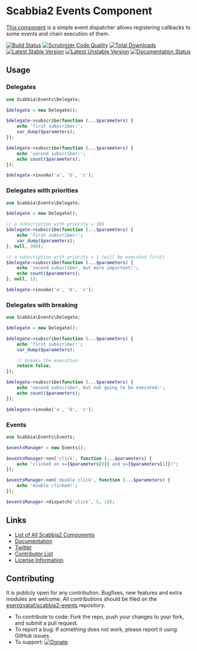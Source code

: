 # Scabbia2 Events Component

[This component](https://github.com/eserozvataf/scabbia2-events) is a simple event dispatcher allows registering callbacks to some events and chain execution of them.

[![Build Status](https://travis-ci.org/eserozvataf/scabbia2-events.png?branch=master)](https://travis-ci.org/eserozvataf/scabbia2-events)
[![Scrutinizer Code Quality](https://scrutinizer-ci.com/g/eserozvataf/scabbia2-events/badges/quality-score.png?b=master)](https://scrutinizer-ci.com/g/eserozvataf/scabbia2-events/?branch=master)
[![Total Downloads](https://poser.pugx.org/eserozvataf/scabbia2-events/downloads.png)](https://packagist.org/packages/eserozvataf/scabbia2-events)
[![Latest Stable Version](https://poser.pugx.org/eserozvataf/scabbia2-events/v/stable)](https://packagist.org/packages/eserozvataf/scabbia2-events)
[![Latest Unstable Version](https://poser.pugx.org/eserozvataf/scabbia2-events/v/unstable)](https://packagist.org/packages/eserozvataf/scabbia2-events)
[![Documentation Status](https://readthedocs.org/projects/scabbia2-documentation/badge/?version=latest)](https://readthedocs.org/projects/scabbia2-documentation)

## Usage

### Delegates

```php
use Scabbia\Events\Delegate;

$delegate = new Delegate();

$delegate->subscribe(function (...$parameters) {
    echo 'first subscriber:';
    var_dump($parameters);
});

$delegate->subscribe(function (...$parameters) {
    echo 'second subscriber:';
    echo count($parameters);
});

$delegate->invoke('a', 'b', 'c');
```

### Delegates with priorities

```php
use Scabbia\Events\Delegate;

$delegate = new Delegate();

// a subscription with priority = 300
$delegate->subscribe(function (...$parameters) {
    echo 'first subscriber:';
    var_dump($parameters);
}, null, 300);

// a subscription with priority = 1 (will be executed first)
$delegate->subscribe(function (...$parameters) {
    echo 'second subscriber, but more important:';
    echo count($parameters);
}, null, 1);

$delegate->invoke('a', 'b', 'c');
```

### Delegates with breaking

```php
use Scabbia\Events\Delegate;

$delegate = new Delegate();

$delegate->subscribe(function (...$parameters) {
    echo 'first subscriber:';
    var_dump($parameters);

    // breaks the execution
    return false;
});

$delegate->subscribe(function (...$parameters) {
    echo 'second subscriber, but not going to be executed:';
    echo count($parameters);
});

$delegate->invoke('a', 'b', 'c');
```

### Events
```php
use Scabbia\Events\Events;

$eventsManager = new Events();

$eventsManager->on('click', function (...$parameters) {
    echo "clicked on x={$parameters[0]} and y={$parameters[1]}!";
});

$eventsManager->on('double_click', function (...$parameters) {
    echo 'double clicked!';
});

$eventsManager->dispatch('click', 5, 10);
```

## Links
- [List of All Scabbia2 Components](https://github.com/eserozvataf/scabbia2)
- [Documentation](https://readthedocs.org/projects/scabbia2-documentation)
- [Twitter](https://twitter.com/eserozvataf)
- [Contributor List](contributors.md)
- [License Information](LICENSE)


## Contributing
It is publicly open for any contribution. Bugfixes, new features and extra modules are welcome. All contributions should be filed on the [eserozvataf/scabbia2-events](https://github.com/eserozvataf/scabbia2-events) repository.

* To contribute to code: Fork the repo, push your changes to your fork, and submit a pull request.
* To report a bug: If something does not work, please report it using GitHub issues.
* To support: [![Donate](https://img.shields.io/gratipay/eserozvataf.svg)](https://gratipay.com/eserozvataf/)
